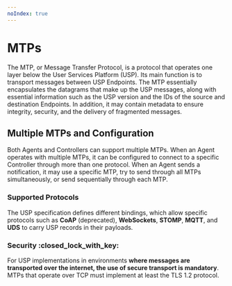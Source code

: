 ```yaml
---
noIndex: true
---
```


# MTPs

The MTP, or Message Transfer Protocol, is a protocol that operates one layer below the User Services Platform (USP). Its main function is to transport messages between USP Endpoints. The MTP essentially encapsulates the datagrams that make up the USP messages, along with essential information such as the USP version and the IDs of the source and destination Endpoints. In addition, it may contain metadata to ensure integrity, security, and the delivery of fragmented messages.

## Multiple MTPs and Configuration

Both Agents and Controllers can support multiple MTPs. When an Agent operates with multiple MTPs, it can be configured to connect to a specific Controller through more than one protocol. When an Agent sends a notification, it may use a specific MTP, try to send through all MTPs simultaneously, or send sequentially through each MTP.

### Supported Protocols

The USP specification defines different bindings, which allow specific protocols such as **CoAP** (deprecated), **WebSockets**, **STOMP**, **MQTT**, and **UDS** to carry USP records in their payloads.&#x20;

### Security :closed\_lock\_with\_key:

For USP implementations in environments **where messages are transported over the internet, the use of secure transport is mandatory**. MTPs that operate over TCP must implement at least the TLS 1.2 protocol.





